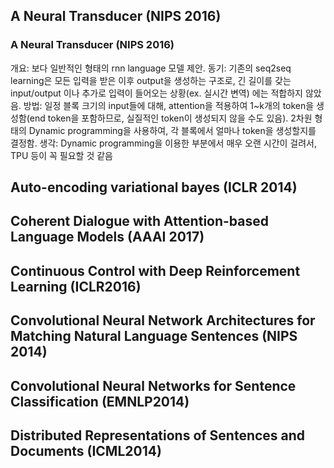 ## A Neural Transducer (NIPS 2016)
### A Neural Transducer (NIPS 2016)
개요: 보다 일반적인 형태의 rnn language 모델 제안.
동기: 기존의 seq2seq learning은 모든 입력을 받은 이후 output을 생성하는 구조로, 긴 길이를 갖는 input/output 이나 추가로 입력이 들어오는 상황(ex. 실시간 변역) 에는 적합하지 않았음.
방법: 일정 블록 크기의 input들에 대해, attention을 적용하여 1~k개의 token을 생성함(end token을 포함하므로, 실질적인 token이 생성되지 않을 수도 있음). 2차원 형태의 Dynamic programming을 사용하여, 각 블록에서 얼마나 token을 생성할지를 결정함.
생각: Dynamic programming을 이용한 부분에서 매우 오랜 시간이 걸려서, TPU 등이 꼭 필요할 것 같음

## Auto-encoding variational bayes (ICLR 2014)

## Coherent Dialogue with Attention-based Language Models (AAAI 2017)

## Continuous Control with Deep Reinforcement Learning (ICLR2016)

## Convolutional Neural Network Architectures for Matching Natural Language Sentences (NIPS 2014)

## Convolutional Neural Networks for Sentence Classification (EMNLP2014)

## Distributed Representations of Sentences and Documents (ICML2014)



